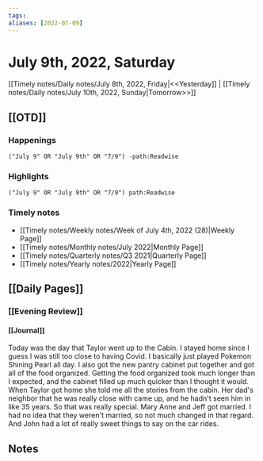 ```yaml
---
tags:
aliases: [2022-07-09]
---
```


# July 9th, 2022, Saturday

[[Timely notes/Daily notes/July 8th, 2022, Friday|<<Yesterday]] | [[Timely notes/Daily notes/July 10th, 2022, Sunday|Tomorrow>>]]

## [[OTD]]

### Happenings

```query
("July 9" OR "July 9th" OR "7/9") -path:Readwise
```

### Highlights

```query
("July 9" OR "July 9th" OR "7/9") path:Readwise
```

### Timely notes
- [[Timely notes/Weekly notes/Week of July 4th, 2022 (28)|Weekly Page]]
- [[Timely notes/Monthly notes/July 2022|Monthly Page]]
- [[Timely notes/Quarterly notes/Q3 2021|Quarterly Page]]
- [[Timely notes/Yearly notes/2022|Yearly Page]]

## [[Daily Pages]]

### [[Evening Review]]

#### [[Journal]]

Today was the day that Taylor went up to the Cabin. I stayed home since I guess I was still too close to having Covid. I basically just played Pokemon Shining Pearl all day. I also got the new pantry cabinet put together and got all of the food organized. Getting the food organized took much longer than I expected, and the cabinet filled up much quicker than I thought it would. When Taylor got home she told me all the stories from the cabin. Her dad's neighbor that he was really close with came up, and he hadn't seen him in like 35 years. So that was really special. Mary Anne and Jeff got married. I had no idea that they weren't married, so not much changed in that regard. And John had a lot of really sweet things to say on the car rides.

## Notes
